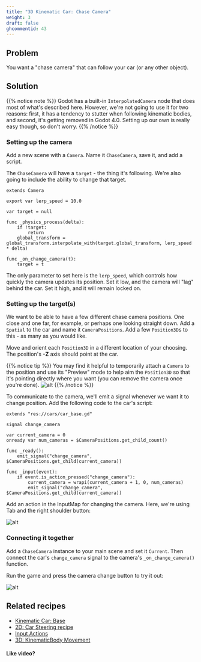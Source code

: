 ```yaml
---
title: "3D Kinematic Car: Chase Camera"
weight: 3
draft: false
ghcommentid: 43
---
```


## Problem

You want a "chase camera" that can follow your car (or any other object).

## Solution

{{% notice note %}}
Godot has a built-in `InterpolatedCamera` node that does most of what's described here. However, we're not going to use it for two reasons: first, it has a tendency to stutter when following kinematic bodies, and second, it's getting removed in Godot 4.0. Setting up our own is really easy though, so don't worry. <i class='far fa-smile-beam'></i>
{{% /notice %}}

### Setting up the camera

Add a new scene with a `Camera`. Name it `ChaseCamera`, save it, and add a script.

The `ChaseCamera` will have a `target` - the thing it's following. We're also going to include the ability to change that target.

```gdscript
extends Camera

export var lerp_speed = 10.0

var target = null

func _physics_process(delta):
    if !target:
        return
    global_transform = global_transform.interpolate_with(target.global_transform, lerp_speed * delta)

func _on_change_camera(t):
    target = t
```

The only parameter to set here is the `lerp_speed`, which controls how quickly the camera updates its position. Set it low, and the camera will "lag" behind the car. Set it high, and it will remain locked on.

### Setting up the target(s)

We want to be able to have a few different chase camera positions. One close and one far, for example, or perhaps one looking straight down. Add a `Spatial` to the car and name it `CameraPositions`. Add a few `Position3D`s to this - as many as you would like.

Move and orient each `Position3D` in a different location of your choosing. The position's **-Z** axis should point at the car.

{{% notice tip %}}
You may find it helpful to temporarily attach a `Camera` to the position and use its "Preview" mode to help aim the `Position3D` so that it's pointing directly where you want (you can remove the camera once you're done).
![alt](/godot_recipes/img/3d_car_09.png)
{{% /notice %}}

To communicate to the camera, we'll emit a signal whenever we want it to change position. Add the following code to the car's script:

```gdscript
extends "res://cars/car_base.gd"

signal change_camera

var current_camera = 0
onready var num_cameras = $CameraPositions.get_child_count()

func _ready():
    emit_signal("change_camera", $CameraPositions.get_child(current_camera))

func _input(event):
    if event.is_action_pressed("change_camera"):
        current_camera = wrapi(current_camera + 1, 0, num_cameras)
        emit_signal("change_camera", $CameraPositions.get_child(current_camera))
```

Add an action in the InputMap for changing the camera. Here, we're using Tab and the right shoulder button:

![alt](/godot_recipes/img/3d_car_07.png)

### Connecting it together

Add a `ChaseCamera` instance to your main scene and set it `Current`. Then connect the car's `change_camera` signal to the camera's `_on_change_camera()` function.



Run the game and press the camera change button to try it out:

![alt](/godot_recipes/img/3d_car_08.gif)

## Related recipes

- [Kinematic Car: Base](/godot_recipes/3d/kinematic_car/car_base/)
- [2D: Car Steering recipe](/godot_recipes/2d/car_steering)
- [Input Actions](http://kidscancode.org/godot_recipes/input/input_actions/)
- [3D: KinematicBody Movement](/godot_recipes/3d/kinematic_body/)

#### Like video?

